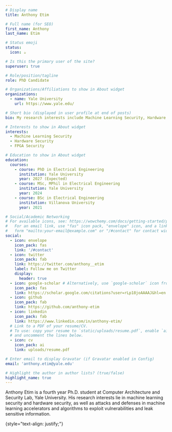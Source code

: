 ```yaml
---
# Display name
title: Anthony Etim

# Full name (for SEO)
first_name: Anthony
last_name: Etim

# Status emoji
status:
  icon: ☕️

# Is this the primary user of the site?
superuser: true

# Role/position/tagline
role: PhD Candidate

# Organizations/Affiliations to show in About widget
organizations:
  - name: Yale University
    url: https://www.yale.edu/

# Short bio (displayed in user profile at end of posts)
bio: My research interests include Machine Learning Security, Hardware Security and FPGA Security.

# Interests to show in About widget
interests:
  - Machine Learning Security
  - Hardware Security
  - FPGA Security

# Education to show in About widget
education:
  courses:
    - course: PhD in Electrical Engineering
      institution: Yale University
      year: 2027 (Expected)
    - course: MSc, MPhil in Electrical Engineering
      institution: Yale University
      year: 2024
    - course: BSc in Electrical Engineering
      institution: Villanova University
      year: 2021

# Social/Academic Networking
# For available icons, see: https://wowchemy.com/docs/getting-started/page-builder/#icons
#   For an email link, use "fas" icon pack, "envelope" icon, and a link in the
#   form "mailto:your-email@example.com" or "/#contact" for contact widget.
social:
  - icon: envelope
    icon_pack: fas
    link: '/#contact'
  - icon: twitter
    icon_pack: fab
    link: https://twitter.com/anthony__etim
    label: Follow me on Twitter
    display:
      header: true
  - icon: google-scholar # Alternatively, use `google-scholar` icon from `ai` icon pack or graduation-cap
    icon_pack: fas
    link: https://scholar.google.com/citations?user=rLp18joAAAAJ&hl=en
  - icon: github
    icon_pack: fab
    link: https://github.com/anthony-etim
  - icon: linkedin
    icon_pack: fab
    link: https://www.linkedin.com/in/anthony-etim/
  # Link to a PDF of your resume/CV.
  # To use: copy your resume to `static/uploads/resume.pdf`, enable `ai` icons in `params.yaml`,
  # and uncomment the lines below.
  - icon: cv
    icon_pack: ai
    link: uploads/resume.pdf

# Enter email to display Gravatar (if Gravatar enabled in Config)
email: 'anthony.etim@yale.edu'

# Highlight the author in author lists? (true/false)
highlight_name: true
---
```


Anthony Etim is a fourth year Ph.D. student at Computer Architecture and Security Lab, Yale University. His research interests lie in machine learning security and hardware security, as well as attacks and defenses in machine learning accelerators and algorithms to exploit vulnerabilities and leak sensitive information.
<!-- Computer architecture and Security, especially focusing on cloud infrastructures and the security of FPGA-accelerated cloud environments by evaluating and defending various types of side channels and covert channels, as well as how to enable secure multi-tenant Cloud FPGAs. -->
{style="text-align: justify;"}

